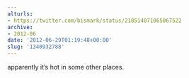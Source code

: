 ```yaml
---
alturls:
- https://twitter.com/bismark/status/218514071065067522
archive:
- 2012-06
date: '2012-06-29T01:19:48+00:00'
slug: '1340932788'
---
```


apparently it’s hot in some other places.

